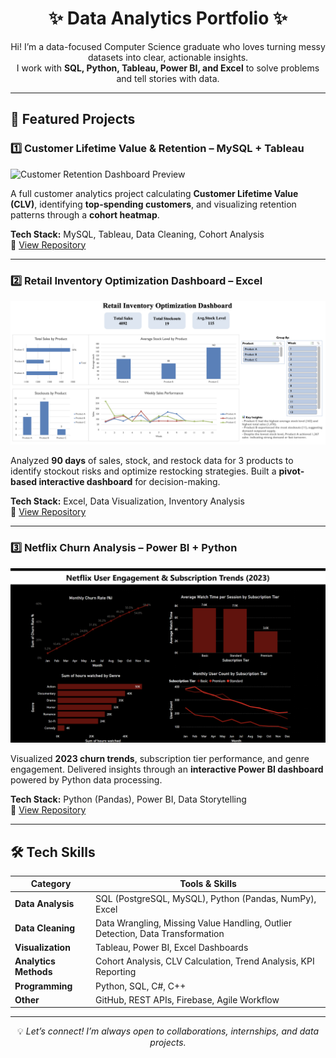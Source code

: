 <h1 align="center">✨ Data Analytics Portfolio ✨</h1>

<p align="center">
Hi! I’m a data-focused Computer Science graduate who loves turning messy datasets into clear, actionable insights.<br>
I work with <b>SQL, Python, Tableau, Power BI, and Excel</b> to solve problems and tell stories with data.
</p>

---

## 📂 Featured Projects

### 1️⃣ Customer Lifetime Value & Retention – MySQL + Tableau
<img src="customer.png" width="600" alt="Customer Retention Dashboard Preview">

A full customer analytics project calculating **Customer Lifetime Value (CLV)**, identifying **top-spending customers**, and visualizing retention patterns through a **cohort heatmap**.

**Tech Stack:** MySQL, Tableau, Data Cleaning, Cohort Analysis  
🔗 [View Repository](https://github.com/iloveoreos11/Customer-Lifetime-Value-Monthly-Retention-Analysis-MySQL-Tableau-/blob/main/README.md)

---

### 2️⃣ Retail Inventory Optimization Dashboard – Excel
<img src="retail.png" width="600" alt="Retail Inventory Dashboard Preview">

Analyzed **90 days** of sales, stock, and restock data for 3 products to identify stockout risks and optimize restocking strategies. Built a **pivot-based interactive dashboard** for decision-making.

**Tech Stack:** Excel, Data Visualization, Inventory Analysis  
🔗 [View Repository](https://github.com/iloveoreos11/Retail-Inventory-Optimization-Dashboard)

---

### 3️⃣ Netflix Churn Analysis – Power BI + Python
<img src="netflix.png" width="600" alt="Netflix Churn Dashboard Preview">

Visualized **2023 churn trends**, subscription tier performance, and genre engagement. Delivered insights through an **interactive Power BI dashboard** powered by Python data processing.

**Tech Stack:** Python (Pandas), Power BI, Data Storytelling  
🔗 [View Repository](https://github.com/iloveoreos11/Netflix-User-Engagement-Subscription-Trend-Analysis-)

---

## 🛠 Tech Skills
| Category              | Tools & Skills |
|-----------------------|----------------|
| **Data Analysis**     | SQL (PostgreSQL, MySQL), Python (Pandas, NumPy), Excel |
| **Data Cleaning**     | Data Wrangling, Missing Value Handling, Outlier Detection, Data Transformation |
| **Visualization**     | Tableau, Power BI, Excel Dashboards |
| **Analytics Methods** | Cohort Analysis, CLV Calculation, Trend Analysis, KPI Reporting |
| **Programming**       | Python, SQL, C#, C++ |
| **Other**             | GitHub, REST APIs, Firebase, Agile Workflow |

---

<p align="center">
💡 <i>Let’s connect! I’m always open to collaborations, internships, and data projects.</i>
</p>

